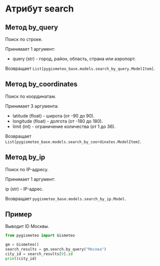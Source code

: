# Атрибут search

## Метод by_query

Поиск по строке.

Принимает 1 аргумент:

- query (str) - город, район, область, страна или аэропорт.

Возвращает `List[pygismeteo_base.models.search_by_query.ModelItem]`.

## Метод by_coordinates

Поиск по координатам.

Принимает 3 аргумента:

- latitude (float) - широта (от -90 до 90).
- longitude (float) - долгота (от -180 до 180).
- limit (int) - ограничение количества (от 1 до 36).

Возвращает `List[pygismeteo_base.models.search_by_coordinates.ModelItem]`.

## Метод by_ip

Поиск по IP-адресу.

Принимает 1 аргумент:

ip (str) - IP-адрес.

Возвращает `pygismeteo_base.models.search_by_ip.Model`.

## Пример

Выводит ID Москвы.

```python
from pygismeteo import Gismeteo

gm = Gismeteo()
search_results = gm.search.by_query("Москва")
city_id = search_results[0].id
print(city_id)
```
